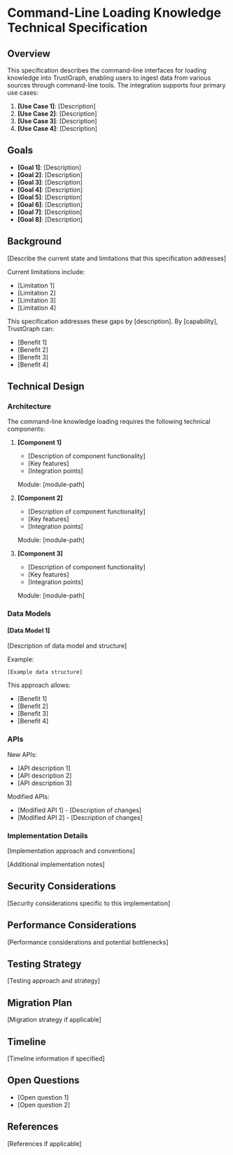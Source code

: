 # Command-Line Loading Knowledge Technical Specification

## Overview

This specification describes the command-line interfaces for loading knowledge into TrustGraph, enabling users to ingest data from various sources through command-line tools. The integration supports four primary use cases:

1. **[Use Case 1]**: [Description]
2. **[Use Case 2]**: [Description]
3. **[Use Case 3]**: [Description]
4. **[Use Case 4]**: [Description]

## Goals

- **[Goal 1]**: [Description]
- **[Goal 2]**: [Description]
- **[Goal 3]**: [Description]
- **[Goal 4]**: [Description]
- **[Goal 5]**: [Description]
- **[Goal 6]**: [Description]
- **[Goal 7]**: [Description]
- **[Goal 8]**: [Description]

## Background

[Describe the current state and limitations that this specification addresses]

Current limitations include:
- [Limitation 1]
- [Limitation 2] 
- [Limitation 3]
- [Limitation 4]

This specification addresses these gaps by [description]. By [capability], TrustGraph can:
- [Benefit 1]
- [Benefit 2]
- [Benefit 3]
- [Benefit 4]

## Technical Design

### Architecture

The command-line knowledge loading requires the following technical components:

1. **[Component 1]**
   - [Description of component functionality]
   - [Key features]
   - [Integration points]
   
   Module: [module-path]

2. **[Component 2]**
   - [Description of component functionality]
   - [Key features]
   - [Integration points]

   Module: [module-path]

3. **[Component 3]**
   - [Description of component functionality]
   - [Key features]
   - [Integration points]

   Module: [module-path]

### Data Models

#### [Data Model 1]

[Description of data model and structure]

Example:
```
[Example data structure]
```

This approach allows:
- [Benefit 1]
- [Benefit 2]
- [Benefit 3]
- [Benefit 4]

### APIs

New APIs:
- [API description 1]
- [API description 2]
- [API description 3]

Modified APIs:
- [Modified API 1] - [Description of changes]
- [Modified API 2] - [Description of changes]

### Implementation Details

[Implementation approach and conventions]

[Additional implementation notes]

## Security Considerations

[Security considerations specific to this implementation]

## Performance Considerations

[Performance considerations and potential bottlenecks]

## Testing Strategy

[Testing approach and strategy]

## Migration Plan

[Migration strategy if applicable]

## Timeline

[Timeline information if specified]

## Open Questions

- [Open question 1]
- [Open question 2]

## References

[References if applicable]
